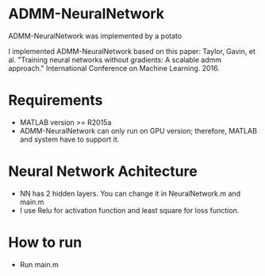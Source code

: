 # ADMM-NeuralNetwork
ADMM-NeuralNetwork was implemented by a potato

I implemented ADMM-NeuralNetwork based on this paper: Taylor, Gavin, et al. "Training neural networks without gradients: A scalable admm approach." International Conference on Machine Learning. 2016.

# Requirements
- MATLAB version >= R2015a
- ADMM-NeuralNetwork can only run on GPU version; therefore, MATLAB and system have to support it.

# Neural Network Achitecture
- NN has 2 hidden layers. You can change it in NeuralNetwork.m and main.m
- I use Relu for activation function and least square for loss function.

# How to run
- Run main.m
